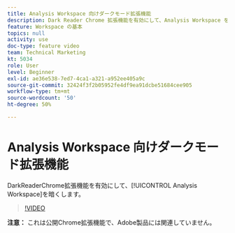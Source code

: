 ```yaml
---
title: Analysis Workspace 向けダークモード拡張機能
description: Dark Reader Chrome 拡張機能を有効にして、Analysis Workspace をダークモードに切り替えます。
feature: Workspace の基本
topics: null
activity: use
doc-type: feature video
team: Technical Marketing
kt: 5034
role: User
level: Beginner
exl-id: ae36e538-7ed7-4ca1-a321-a952ee405a9c
source-git-commit: 32424f3f2b05952fe4df9ea91dcbe51684cee905
workflow-type: tm+mt
source-wordcount: '50'
ht-degree: 50%

---
```


# Analysis Workspace 向けダークモード拡張機能

DarkReaderChrome拡張機能を有効にして、[!UICONTROL Analysis Workspace]を暗くします。

>[!VIDEO](https://video.tv.adobe.com/v/33774/?quality=12)

**注意：** これは公開Chrome拡張機能で、Adobe製品には関連していません。
